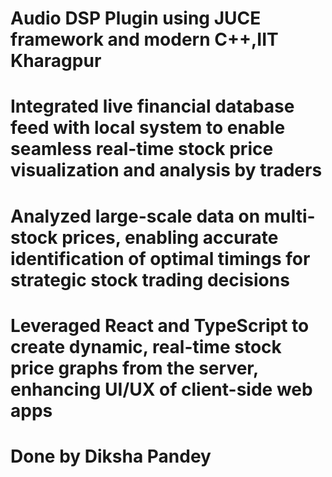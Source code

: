 # Audio DSP Plugin using JUCE framework and modern C++,IIT Kharagpur
# Integrated live financial database feed with local system to enable seamless real-time stock price visualization and analysis by traders
# Analyzed large-scale data on multi-stock prices, enabling accurate identification of optimal timings for strategic stock trading decisions
# Leveraged React and TypeScript to create dynamic, real-time stock price graphs from the server, enhancing UI/UX of client-side web apps


# Done by Diksha Pandey